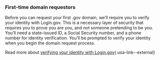 ### First-time domain requestors

Before you can request your first .gov domain, we’ll require you to verify your identity with Login.gov. This is a necessary layer of security that requires you to prove you are you, and not someone pretending to be you. You’ll need a state-issued ID, a Social Security number, and a phone number for identity verification. You’ll be prompted to verify your identity when you begin the domain request process. 

Read more about [verifying your identity with Login.gov](https://login.gov/help/verify-your-identity/how-to-verify-your-identity/){.usa-link--external}
